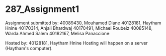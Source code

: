 # 287_Assignment1

Assignment submitted by:
40089430, Mouhamed Diane
40128181, Haytham Hnine
40170314, Anjali Bhardwaj
40170491, Michael Roubeiz
40085148, Warda Ahmed Salem
40182167, Melisa Panaccione

Hosted by: 40128181, Haytham Hnine
Hosting will happen on a server (Haytham's computer).
